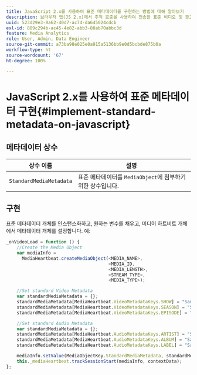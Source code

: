 ```yaml
---
title: JavaScript 2.x를 사용하여 표준 메타데이터를 구현하는 방법에 대해 알아보기
description: 브라우저 앱(JS 2.x)에서 추적 호출을 사용하여 전송할 표준 비디오 및 광고 메타데이터를 설정하는 방법에 대해 알아봅니다.
uuid: 523d29e3-0a62-40d7-ac74-da645024cdcb
exl-id: 889c294b-ac45-4e82-abb3-88ab70abbc3d
feature: Media Analytics
role: User, Admin, Data Engineer
source-git-commit: a73ba98e025e0a915a5136bb9e0d5bcbde875b0a
workflow-type: ht
source-wordcount: '67'
ht-degree: 100%

---
```


# JavaScript 2.x를 사용하여 표준 메타데이터 구현{#implement-standard-metadata-on-javascript}

## 메타데이터 상수

| 상수 이름 | 설명   |
| --- | --- |
| `StandardMediaMetadata` | 표준 메타데이터를 `MediaObject`에 첨부하기 위한 상수입니다. |

## 구현

표준 메타데이터 개체를 인스턴스화하고, 원하는 변수를 채우고, 미디어 하트비트 개체에서 메타데이터 개체를 설정합니다. 예:

```js
_onVideoLoad = function () {
    //Create the Media Object   
    var mediaInfo =  
      MediaHeartbeat.createMediaObject(<MEDIA_NAME>,  
                                       <MEDIA_ID,  
                                       <MEDIA_LENGTH>,
                                       <STREAM_TYPE>,
                                       <MEDIA_TYPE>);

    //Set standard Video Metadata
    var standardMediaMetadata = {};     
    standardMediaMetadata[MediaHeartbeat.VideoMetadataKeys.SHOW] = "Sample Show";
    standardMediaMetadata[MediaHeartbeat.VideoMetadataKeys.SEASON] = "Sample Season";
    standardMediaMetadata[MediaHeartbeat.VideoMetadataKeys.EPISODE] = "Sample Episode";

    //Set standard Audio Metadata
    var standardMediaMetadata = {};     
    standardMediaMetadata[MediaHeartbeat.AudioMetadataKeys.ARTIST] = "Sample Artist";
    standardMediaMetadata[MediaHeartbeat.AudioMetadataKeys.ALBUM] = "Sample Album";
    standardMediaMetadata[MediaHeartbeat.AudioMetadataKeys.LABEL] = "Sample Label";

    mediaInfo.setValue(MediaObjectKey.StandardMediaMetadata, standardMediaMetadata);
    this._mediaHeartbeat.trackSessionStart(mediaInfo, contextData);
};
```
